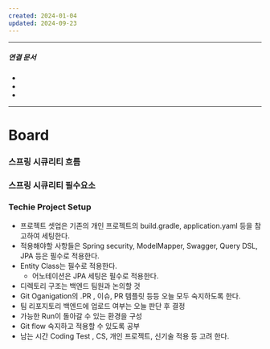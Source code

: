 ```yaml
---
created: 2024-01-04
updated: 2024-09-23
---
```

----
##### 연결 문서

- 
- 
- 
---

# **Board**

### 스프링 시큐리티 흐름

### 스프링 시큐리티 필수요소

### Techie Project Setup

- 프로젝트 셋업은 기존의 개인 프로젝트의 build.gradle, application.yaml 등을 참고하여 세팅한다.
- 적용해야할 사항들은 Spring security, ModelMapper, Swagger, Query DSL, JPA 등은 필수로 적용한다.
- Entity Class는 필수로 적용한다.
	- 어노테이션은 JPA 세팅은 필수로 적용한다.
- 디렉토리 구조는 백엔드 팀원과 논의할 것
- Git Oganigation의 .PR , 이슈, PR 템플릿 등등 오늘 모두 숙지하도록 한다.
- 팀 리포지토리 백엔드에 업로드 여부는 오늘 판단 후 결정
- 가능한 Run이 돌아갈 수 있는 환경을 구성
- Git flow 숙지하고 적용할 수 있도록 공부
- 남는 시간 Coding Test , CS, 개인 프로젝트, 신기술 적용 등 고려 한다.


